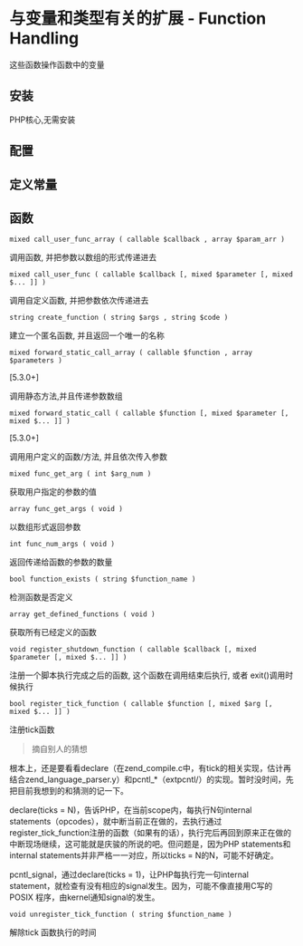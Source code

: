 # 与变量和类型有关的扩展 - Function Handling
这些函数操作函数中的变量

## 安装

PHP核心,无需安装

## 配置

## 定义常量

## 函数

`mixed call_user_func_array ( callable $callback , array $param_arr )`

调用函数, 并把参数以数组的形式传递进去

`mixed call_user_func ( callable $callback [, mixed $parameter [, mixed $... ]] )`

调用自定义函数, 并把参数依次传递进去

`string create_function ( string $args , string $code )`

建立一个匿名函数, 并且返回一个唯一的名称

`mixed forward_static_call_array ( callable $function , array $parameters )`

[5.3.0+]

调用静态方法,并且传递参数数组

`mixed forward_static_call ( callable $function [, mixed $parameter [, mixed $... ]] )`

[5.3.0+]

调用用户定义的函数/方法, 并且依次传入参数

`mixed func_get_arg ( int $arg_num )`

获取用户指定的参数的值

`array func_get_args ( void )`

以数组形式返回参数

`int func_num_args ( void )`

返回传递给函数的参数的数量

`bool function_exists ( string $function_name )`

检测函数是否定义

`array get_defined_functions ( void )`

获取所有已经定义的函数

`void register_shutdown_function ( callable $callback [, mixed $parameter [, mixed $... ]] )`

注册一个脚本执行完成之后的函数, 这个函数在调用结束后执行, 或者 exit()调用时候执行

`bool register_tick_function ( callable $function [, mixed $arg [, mixed $... ]] )`

注册tick函数

> 摘自别人的猜想

根本上，还是要看看declare（在zend_compile.c中，有tick的相关实现，估计再结合zend_language_parser.y）和pcntl_*（extpcntl/）的实现。暂时没时间，先把目前我想到的和猜测的记一下。

declare(ticks = N)，告诉PHP，在当前scope内，每执行N句internal statements（opcodes），就中断当前正在做的，去执行通过register_tick_function注册的函数（如果有的话），执行完后再回到原来正在做的中断现场继续，这可能就是庆骏的所说的吧。但问题是，因为PHP statements和internal statements并非严格一一对应，所以ticks = N的N，可能不好确定。

pcntl_signal，通过declare(ticks = 1)，让PHP每执行完一句internal statement，就检查有没有相应的signal发生。因为，可能不像直接用C写的POSIX 程序，由kernel通知signal的发生。


`void unregister_tick_function ( string $function_name )`

解除tick 函数执行的时间
